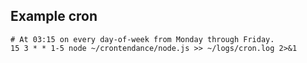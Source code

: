 ## Example cron

```shell
# At 03:15 on every day-of-week from Monday through Friday.
15 3 * * 1-5 node ~/crontendance/node.js >> ~/logs/cron.log 2>&1
```
